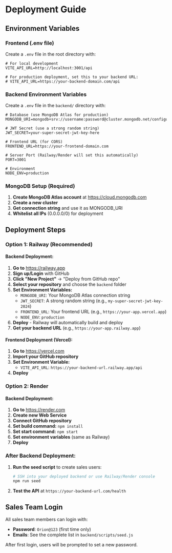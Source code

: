 # Deployment Guide

## Environment Variables

### Frontend (.env file)
Create a `.env` file in the root directory with:

```env
# For local development
VITE_API_URL=http://localhost:3001/api

# For production deployment, set this to your backend URL:
# VITE_API_URL=https://your-backend-domain.com/api
```

### Backend Environment Variables
Create a `.env` file in the `backend/` directory with:

```env
# Database (use MongoDB Atlas for production)
MONGODB_URI=mongodb+srv://username:password@cluster.mongodb.net/configurator

# JWT Secret (use a strong random string)
JWT_SECRET=your-super-secret-jwt-key-here

# Frontend URL (for CORS)
FRONTEND_URL=https://your-frontend-domain.com

# Server Port (Railway/Render will set this automatically)
PORT=3001

# Environment
NODE_ENV=production
```

### MongoDB Setup (Required)
1. **Create MongoDB Atlas account** at https://cloud.mongodb.com
2. **Create a new cluster**
3. **Get connection string** and use it as MONGODB_URI
4. **Whitelist all IPs** (0.0.0.0/0) for deployment

## Deployment Steps

### Option 1: Railway (Recommended)

#### Backend Deployment:
1. **Go to** https://railway.app
2. **Sign up/Login** with GitHub
3. **Click "New Project"** → "Deploy from GitHub repo"
4. **Select your repository** and choose the `backend` folder
5. **Set Environment Variables:**
   - `MONGODB_URI`: Your MongoDB Atlas connection string
   - `JWT_SECRET`: A strong random string (e.g., `my-super-secret-jwt-key-2024`)
   - `FRONTEND_URL`: Your frontend URL (e.g., `https://your-app.vercel.app`)
   - `NODE_ENV`: `production`
6. **Deploy** - Railway will automatically build and deploy
7. **Get your backend URL** (e.g., `https://your-app.railway.app`)

#### Frontend Deployment (Vercel):
1. **Go to** https://vercel.com
2. **Import your GitHub repository**
3. **Set Environment Variable:**
   - `VITE_API_URL`: `https://your-backend-url.railway.app/api`
4. **Deploy**

### Option 2: Render

#### Backend Deployment:
1. **Go to** https://render.com
2. **Create new Web Service**
3. **Connect GitHub repository**
4. **Set build command:** `npm install`
5. **Set start command:** `npm start`
6. **Set environment variables** (same as Railway)
7. **Deploy**

### After Backend Deployment:
1. **Run the seed script** to create sales users:
   ```bash
   # SSH into your deployed backend or use Railway/Render console
   npm run seed
   ```
2. **Test the API** at `https://your-backend-url.com/health`

## Sales Team Login

All sales team members can login with:
- **Password**: `Orion@123` (first time only)
- **Emails**: See the complete list in `backend/scripts/seed.js`

After first login, users will be prompted to set a new password.
